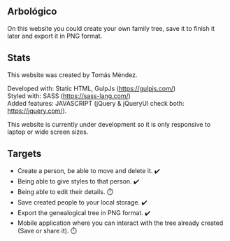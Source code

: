 ## Arbológico

On this website you could create your own family tree, save it to finish it later and export it in PNG format.

## Stats 

This website was created by Tomás Méndez.

Developed with: Static HTML, GulpJs (https://gulpjs.com/)<br/>
Styled with: SASS (https://sass-lang.com/) <br/>
Added features: JAVASCRIPT (jQuery & jQueryUI check both: https://jquery.com/).

This website is currently under development so it is only responsive to laptop or wide screen sizes.

## Targets
- Create a person, be able to move and delete it. ✔️
- Being able to give styles to that person. ✔️
- Being able to edit their details. ⏱️
- Save created people to your local storage. ✔️
- Export the genealogical tree in PNG format. ✔️
- Mobile application where you can interact with the tree already created (Save or share it). ⏱️
